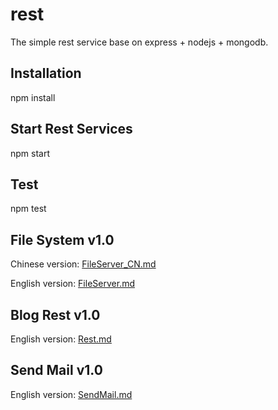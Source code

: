 # rest
The simple rest service base on express + nodejs + mongodb.

## Installation
npm install

## Start Rest Services
npm start

## Test
npm test

## File System v1.0

Chinese version: [FileServer_CN.md](https://github.com/PitayaX/pitayax-service/blob/master/fileServer_CN.md)

English version: [FileServer.md](https://github.com/PitayaX/pitayax-service/blob/master/fileServer.md)

## Blog Rest v1.0

English version: [Rest.md](https://github.com/PitayaX/pitayax-service/blob/master/Rest.md)

## Send Mail v1.0

English version: [SendMail.md](https://github.com/PitayaX/pitayax-service/blob/master/SendMail.md)
